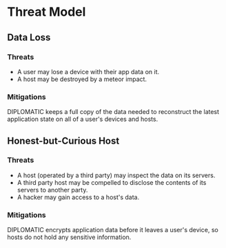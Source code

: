 # Threat Model

## Data Loss

### Threats

- A user may lose a device with their app data on it.
- A host may be destroyed by a meteor impact.

### Mitigations

DIPLOMATIC keeps a full copy of the data needed to reconstruct the latest application state on all of a user's devices and hosts.

## Honest-but-Curious Host

### Threats

- A host (operated by a third party) may inspect the data on its servers.
- A third party host may be compelled to disclose the contents of its servers to another party.
- A hacker may gain access to a host's data.

### Mitigations

DIPLOMATIC encrypts application data before it leaves a user's device, so hosts do not hold any sensitive information.
